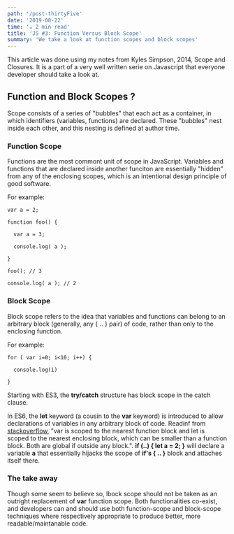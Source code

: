 ```yaml
---
path: '/post-thirtyFive'
date: '2019-08-22'
time: '☕️ 2 min read'
title: 'JS #3: Function Versus Block Scope'
summary: 'We take a look at function scopes and block scopes'
---
```


This article was done using my notes from Kyles Simpson, 2014, Scope and Closures. It is a part of a very well written serie on Javascript that everyone developer should take a look at.

## Function and Block Scopes ?

Scope consists of a series of "bubbles" that each act as a container, in which identifiers (variables, functions) are declared. These "bubbles" nest inside each other, and this nesting is defined at author time.

### Function Scope

Functions are the most commont unit of scope in JavaScript. Variables and functions that are declared inside another funciton are essentially "hidden" from any of the enclosing scopes, which is an intentional design principle of good software.

For example:

```
var a = 2;

function foo() {

  var a = 3;

  console.log( a );

}

foo(); // 3

console.log( a ); // 2

```

### Block Scope

Block scope refers to the idea that variables and functions can belong to an arbitrary block (generally, any { .. } pair) of code, rather than only to the enclosing function.

For example:

```
for ( var i=0; i<10; i++) {

  console.log(i)

}

```

Starting with ES3, the **try/catch** structure has block scope in the catch clause.

In ES6, the **let** keyword (a cousin to the **var** keyword) is introduced to allow declarations of variables in any arbitrary block of code. Readinf from [stackoverflow](https://stackoverflow.com/questions/762011/whats-the-difference-between-using-let-and-var), "var is scoped to the nearest function block and let is scoped to the nearest enclosing block, which can be smaller than a function block. Both are global if outside any block.". **if (..) { let a = 2; }** will declare a variable **a** that essentially hijacks the scope of **if's { .. }** block and attaches itself there.

### The take away

Though some seem to believe so, lbock scope should not be taken as an outright replacement of **var** function scope. Both functionalities co-exist, and developers can and should use both function-scope and block-scope techniques where respectively appropriate to produce better, more readable/maintanable code.
